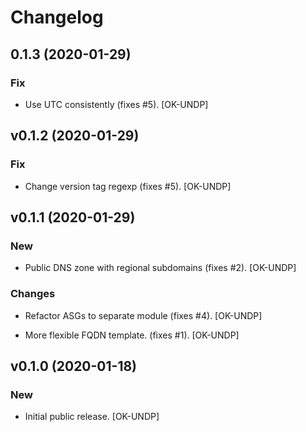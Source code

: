 # Changelog

## 0.1.3 (2020-01-29)

### Fix

* Use UTC consistently (fixes #5). [OK-UNDP]

## v0.1.2 (2020-01-29)

### Fix

* Change version tag regexp (fixes #5). [OK-UNDP]

## v0.1.1 (2020-01-29)

### New

* Public DNS zone with regional subdomains (fixes #2). [OK-UNDP]

### Changes

* Refactor ASGs to separate module (fixes #4). [OK-UNDP]

* More flexible FQDN template. (fixes #1). [OK-UNDP]

## v0.1.0 (2020-01-18)

### New

* Initial public release. [OK-UNDP]
